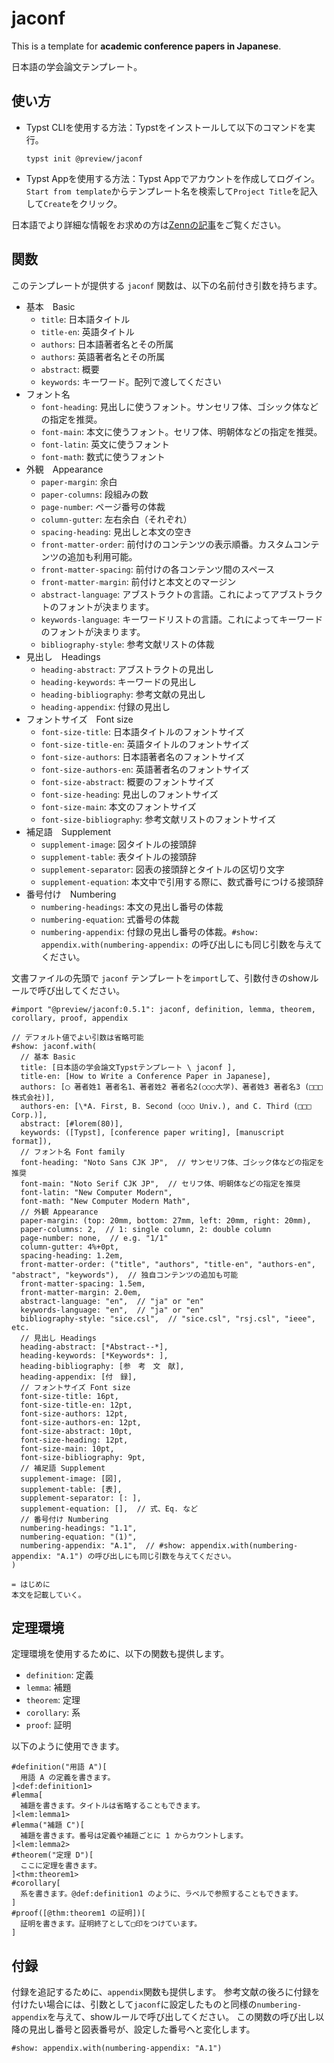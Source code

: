 # jaconf

This is a template for **academic conference papers in Japanese**.

日本語の学会論文テンプレート。

## 使い方

- Typst CLIを使用する方法：Typstをインストールして以下のコマンドを実行。

   ```
   typst init @preview/jaconf
   ```

- Typst Appを使用する方法：Typst Appでアカウントを作成してログイン。`Start from template`からテンプレート名を検索して`Project Title`を記入して`Create`をクリック。

日本語でより詳細な情報をお求めの方は[Zennの記事](https://zenn.dev/kimushun1101/articles/typst-template)をご覧ください。

## 関数

このテンプレートが提供する `jaconf` 関数は、以下の名前付き引数を持ちます。

- 基本　Basic
  - `title`: 日本語タイトル
  - `title-en`: 英語タイトル
  - `authors`: 日本語著者名とその所属
  - `authors`: 英語著者名とその所属
  - `abstract`: 概要
  - `keywords`: キーワード。配列で渡してください
- フォント名
  - `font-heading`: 見出しに使うフォント。サンセリフ体、ゴシック体などの指定を推奨。
  - `font-main`: 本文に使うフォント。セリフ体、明朝体などの指定を推奨。
  - `font-latin`: 英文に使うフォント
  - `font-math`: 数式に使うフォント
- 外観　Appearance
  - `paper-margin`: 余白
  - `paper-columns`: 段組みの数
  - `page-number`: ページ番号の体裁
  - `column-gutter`: 左右余白（それぞれ）
  - `spacing-heading`: 見出しと本文の空き
  - `front-matter-order`: 前付けのコンテンツの表示順番。カスタムコンテンツの追加も利用可能。
  - `front-matter-spacing`: 前付けの各コンテンツ間のスペース
  - `front-matter-margin`: 前付けと本文とのマージン
  - `abstract-language`: アブストラクトの言語。これによってアブストラクトのフォントが決まります。
  - `keywords-language`: キーワードリストの言語。これによってキーワードのフォントが決まります。
  - `bibliography-style`: 参考文献リストの体裁
- 見出し　Headings
  - `heading-abstract`: アブストラクトの見出し
  - `heading-keywords`: キーワードの見出し
  - `heading-bibliography`: 参考文献の見出し
  - `heading-appendix`: 付録の見出し
- フォントサイズ　Font size
  - `font-size-title`: 日本語タイトルのフォントサイズ
  - `font-size-title-en`: 英語タイトルのフォントサイズ
  - `font-size-authors`: 日本語著者名のフォントサイズ
  - `font-size-authors-en`: 英語著者名のフォントサイズ
  - `font-size-abstract`: 概要のフォントサイズ
  - `font-size-heading`: 見出しのフォントサイズ
  - `font-size-main`: 本文のフォントサイズ
  - `font-size-bibliography`: 参考文献リストのフォントサイズ
- 補足語　Supplement
  - `supplement-image`: 図タイトルの接頭辞
  - `supplement-table`: 表タイトルの接頭辞
  - `supplement-separator`: 図表の接頭辞とタイトルの区切り文字
  - `supplement-equation`: 本文中で引用する際に、数式番号につける接頭辞
- 番号付け　Numbering
  - `numbering-headings`: 本文の見出し番号の体裁
  - `numbering-equation`: 式番号の体裁
  - `numbering-appendix`: 付録の見出し番号の体裁。`#show: appendix.with(numbering-appendix:` の呼び出しにも同じ引数を与えてください。

文書ファイルの先頭で `jaconf` テンプレートを`import`して、引数付きのshowルールで呼び出してください。

```typ
#import "@preview/jaconf:0.5.1": jaconf, definition, lemma, theorem, corollary, proof, appendix

// デフォルト値でよい引数は省略可能
#show: jaconf.with(
  // 基本 Basic
  title: [日本語の学会論文Typstテンプレート \ jaconf ],
  title-en: [How to Write a Conference Paper in Japanese],
  authors: [◯ 著者姓1 著者名1、著者姓2 著者名2(○○○大学)、著者姓3 著者名3 (□□□株式会社)],
  authors-en: [\*A. First, B. Second (○○○ Univ.), and C. Third (□□□ Corp.)],
  abstract: [#lorem(80)],
  keywords: ([Typst], [conference paper writing], [manuscript format]),
  // フォント名 Font family
  font-heading: "Noto Sans CJK JP",  // サンセリフ体、ゴシック体などの指定を推奨
  font-main: "Noto Serif CJK JP",  // セリフ体、明朝体などの指定を推奨
  font-latin: "New Computer Modern",
  font-math: "New Computer Modern Math",
  // 外観 Appearance
  paper-margin: (top: 20mm, bottom: 27mm, left: 20mm, right: 20mm),
  paper-columns: 2,  // 1: single column, 2: double column
  page-number: none,  // e.g. "1/1"
  column-gutter: 4%+0pt,
  spacing-heading: 1.2em,
  front-matter-order: ("title", "authors", "title-en", "authors-en", "abstract", "keywords"),  // 独自コンテンツの追加も可能
  front-matter-spacing: 1.5em,
  front-matter-margin: 2.0em,
  abstract-language: "en",  // "ja" or "en"
  keywords-language: "en",  // "ja" or "en"
  bibliography-style: "sice.csl",  // "sice.csl", "rsj.csl", "ieee", etc.
  // 見出し Headings
  heading-abstract: [*Abstract--*],
  heading-keywords: [*Keywords*: ],
  heading-bibliography: [参　考　文　献],
  heading-appendix: [付　録],
  // フォントサイズ Font size
  font-size-title: 16pt,
  font-size-title-en: 12pt,
  font-size-authors: 12pt,
  font-size-authors-en: 12pt,
  font-size-abstract: 10pt,
  font-size-heading: 12pt,
  font-size-main: 10pt,
  font-size-bibliography: 9pt,
  // 補足語 Supplement
  supplement-image: [図],
  supplement-table: [表],
  supplement-separator: [: ],
  supplement-equation: [],  // 式、Eq. など
  // 番号付け Numbering
  numbering-headings: "1.1",
  numbering-equation: "(1)",
  numbering-appendix: "A.1",  // #show: appendix.with(numbering-appendix: "A.1") の呼び出しにも同じ引数を与えてください。
)

= はじめに
本文を記載していく。
```

## 定理環境

定理環境を使用するために、以下の関数も提供します。

- `definition`: 定義
- `lemma`: 補題
- `theorem`: 定理
- `corollary`: 系
- `proof`: 証明

以下のように使用できます。

```typ
#definition("用語 A")[
  用語 A の定義を書きます。
]<def:definition1>
#lemma[
  補題を書きます。タイトルは省略することもできます。
]<lem:lemma1>
#lemma("補題 C")[
  補題を書きます。番号は定義や補題ごとに 1 からカウントします。
]<lem:lemma2>
#theorem("定理 D")[
  ここに定理を書きます。
]<thm:theorem1>
#corollary[
  系を書きます。@def:definition1 のように、ラベルで参照することもできます。
]
#proof([@thm:theorem1 の証明])[
  証明を書きます。証明終了として□印をつけています。
]
```

## 付録

付録を追記するために、`appendix`関数も提供します。
参考文献の後ろに付録を付けたい場合には、引数として`jaconf`に設定したものと同様の`numbering-appendix`を与えて、showルールで呼び出してください。
この関数の呼び出し以降の見出し番号と図表番号が、設定した番号へと変化します。

```typ
#show: appendix.with(numbering-appendix: "A.1")
```
